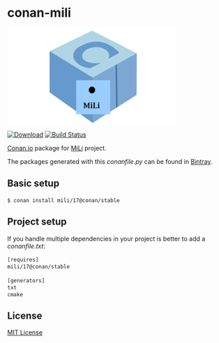 # conan-mili

![conan-mili image](/images/conan-mili.png)

[![Download](https://api.bintray.com/packages/conan-community/conan/mili%3Aconan/images/download.svg?version=17%3Astable)](https://bintray.com/conan-community/conan/mili%3Aconan/17%3Astable/link)
[![Build Status](https://travis-ci.org/conan-community/conan-mili.svg?branch=stable%2F17)](https://travis-ci.org/conan-community/conan-mili)

[Conan.io](https://conan.io) package for [MiLi](https://bitbucket.org/fudepan/mili/overview) project.

The packages generated with this *conanfile.py* can be found in [Bintray](https://bintray.com/conan-community/conan/mili%3Aconan).

## Basic setup

    $ conan install mili/17@conan/stable

## Project setup

If you handle multiple dependencies in your project is better to add a *conanfile.txt*:

    [requires]
    mili/17@conan/stable

    [generators]
    txt
    cmake

## License

[MIT License](LICENSE)